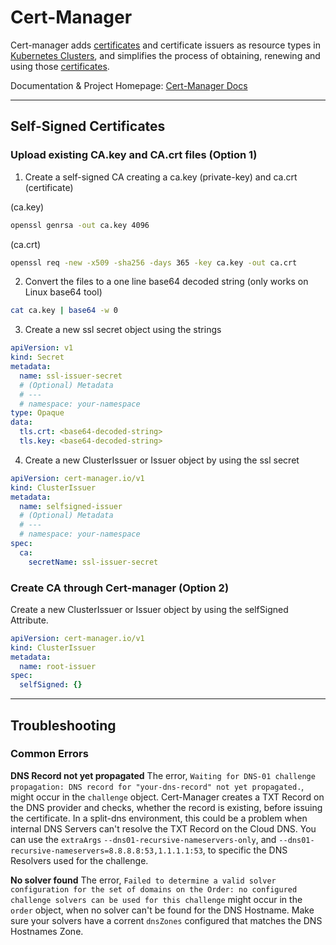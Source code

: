 # Cert-Manager
Cert-manager adds [certificates](misc/ssl-certs) and certificate issuers as resource types in [Kubernetes Clusters](kubernetes/kubernetes.md), and simplifies the process of obtaining, renewing and using those [certificates](misc/ssl-certs).

Documentation & Project Homepage: [Cert-Manager Docs](https://cert-manager.io/docs/)

---
## Self-Signed Certificates

### Upload existing CA.key and CA.crt files (Option 1)

1. Create a self-signed CA creating a ca.key (private-key) and ca.crt (certificate)

(ca.key)
```bash
openssl genrsa -out ca.key 4096
```

(ca.crt)
```bash
openssl req -new -x509 -sha256 -days 365 -key ca.key -out ca.crt
```

2. Convert the files to a one line base64 decoded string (only works on Linux base64 tool)

```bash
cat ca.key | base64 -w 0
```

3. Create a new ssl secret object using the strings

```yaml
apiVersion: v1
kind: Secret
metadata:
  name: ssl-issuer-secret
  # (Optional) Metadata
  # ---
  # namespace: your-namespace
type: Opaque
data:
  tls.crt: <base64-decoded-string>
  tls.key: <base64-decoded-string>
```

4. Create a new ClusterIssuer or Issuer object by using the ssl secret

```yaml
apiVersion: cert-manager.io/v1
kind: ClusterIssuer
metadata:
  name: selfsigned-issuer
  # (Optional) Metadata
  # ---
  # namespace: your-namespace
spec:
  ca:
    secretName: ssl-issuer-secret
```

### Create CA through Cert-manager (Option 2)

Create a new ClusterIssuer or Issuer object by using the selfSigned Attribute.

```yaml
apiVersion: cert-manager.io/v1
kind: ClusterIssuer
metadata:
  name: root-issuer
spec:
  selfSigned: {}
```

--- 
## Troubleshooting

### Common Errors

**DNS Record not yet propagated**
The error, `Waiting for DNS-01 challenge propagation: DNS record for "your-dns-record" not yet propagated.`, might occur in the `challenge` object. Cert-Manager creates a TXT Record on the DNS provider and checks, whether the record is existing, before issuing the certificate. In a split-dns environment, this could be a problem when internal DNS Servers can't resolve the TXT Record on the Cloud DNS. You can use the `extraArgs` `--dns01-recursive-nameservers-only`, and `--dns01-recursive-nameservers=8.8.8.8:53,1.1.1.1:53`, to specific the DNS Resolvers used for the challenge.

**No solver found**
The error, `Failed to determine a valid solver configuration for the set of domains on the Order: no configured challenge solvers can be used for this challenge` might occur in the `order` object, when no solver can't be found for the DNS Hostname. Make sure your solvers have a corrent `dnsZones` configured that matches the DNS Hostnames Zone.
